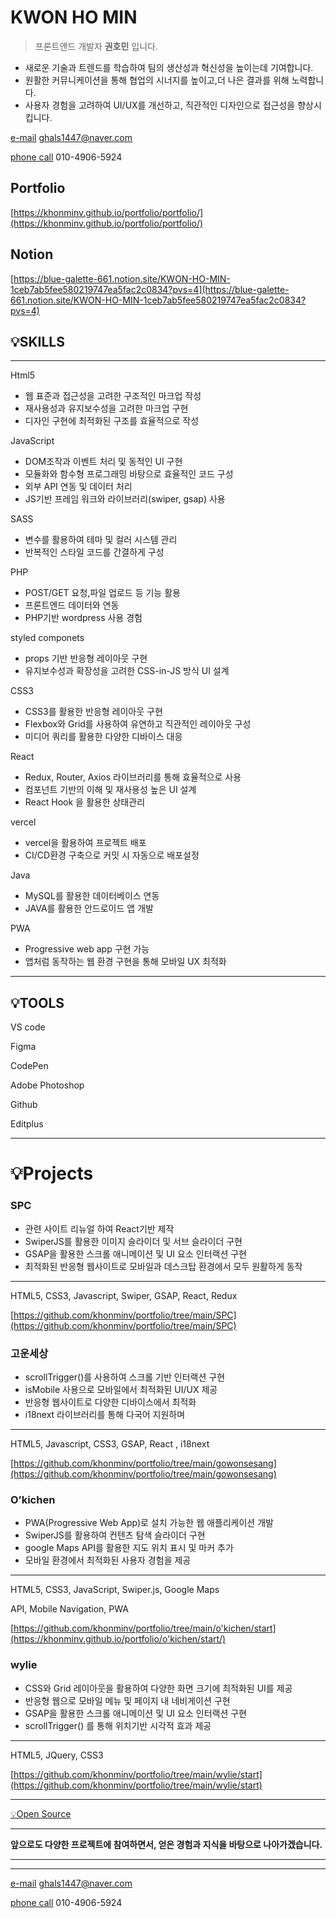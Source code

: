 # KWON HO MIN

> 프론트앤드 개발자  **권호민** 입니다.
> 

- 새로운 기술과 트렌드를 학습하여 팀의 생산성과 혁신성을 높이는데 기여합니다.
- 원활한 커뮤니케이션을 통해 협업의 시너지를 높이고,더 나은 결과를 위해 노력합니다.
- 사용자 경험을 고려하여 UI/UX를 개선하고, 직관적인 디자인으로 접근성을 향상시킵니다.

[e-mail](mailto:ghals1447@naver.com)  ghals1447@naver.com

[phone call](01040866479)  010-4906-5924

## Portfolio

[https://khonminv.github.io/portfolio/portfolio/](https://khonminv.github.io/portfolio/portfolio/)

## Notion

[https://blue-galette-661.notion.site/KWON-HO-MIN-1ceb7ab5fee580219747ea5fac2c0834?pvs=4](https://blue-galette-661.notion.site/KWON-HO-MIN-1ceb7ab5fee580219747ea5fac2c0834?pvs=4)

## 💡SKILLS

---

<aside>
Html5

- 웹 표준과 접근성을 고려한 구조적인 마크업 작성
- 재사용성과 유지보수성을 고려한 마크업 구현
- 디자인 구현에 최적화된 구조를 효율적으로 작성
</aside>

<aside>
JavaScript

- DOM조작과 이벤트 처리 및 동적인 UI 구현
- 모듈화와 함수형 프로그래밍 바탕으로 효율적인 코드 구성
- 외부 API 연동 및 데이터 처리
- JS기반 프레임 워크와 라이브러리(swiper, gsap) 사용
</aside>

<aside>
SASS

- 변수를 활용하여 테마 및 컬러 시스템 관리
- 반복적인 스타일 코드를 간결하게 구성
</aside>

<aside>
PHP

- POST/GET 요청,파일 업로드 등 기능 활용
- 프론트엔드 데이터와 연동
- PHP기반 wordpress 사용 경험
</aside>

<aside>
styled componets

- props 기반 반응형 레이아웃 구현
- 유지보수성과 확장성을 고려한 CSS-in-JS 방식 UI 설계
</aside>

<aside>
CSS3

- CSS3를 활용한 반응형 레이아웃 구현
- Flexbox와 Grid를 사용하여 유연하고 직관적인 레이아웃 구성
- 미디어 쿼리를 활용한 다양한 디바이스 대응
</aside>

<aside>
React

- Redux, Router, Axios 라이브러리를 통해 효율적으로 사용
- 컴포넌트 기반의 이해 및 재사용성 높은 UI 설계
- React Hook 을 활용한 상태관리
</aside>

<aside>
 vercel

- vercel을 활용하여 프로젝트 배포
- CI/CD환경 구축으로 커밋 시 자동으로 배포설정
</aside>

<aside>
 Java

- MySQL를 활용한 데이터베이스 연동
- JAVA를 활용한 안드로이드 앱 개발
</aside>

<aside>
 PWA

- Progressive web app 구현 가능
- 앱처럼 동작하는 웹 환경 구현을 통해 모바일 UX 최적화
</aside>

---

## 💡TOOLS



 VS code


Figma


CodePen

Adobe Photoshop



Github

Editplus



---

# 💡Projects

### SPC

- 관련 사이트 리뉴얼 하여 React기반 제작
- SwiperJS를 활용한 이미지 슬라이더 및 서브 슬라이더 구현
- GSAP을 활용한 스크롤 애니메이션 및 UI 요소 인터랙션 구현
- 최적화된 반응형 웹사이트로 모바일과 데스크탑 환경에서 모두 원활하게 동작

---

HTML5, CSS3, Javascript, Swiper, GSAP, React, Redux

[https://github.com/khonminv/portfolio/tree/main/SPC](https://github.com/khonminv/portfolio/tree/main/SPC)

### 고운세상

- scrollTrigger()를 사용하여 스크롤 기반 인터랙션 구현
- isMobile 사용으로 모바일에서 최적화된 UI/UX 제공
- 반응형 웹사이트로 다양한 디바이스에서 최적화
- i18next 라이브러리를 통해 다국어 지원하며

---

HTML5, Javascript, CSS3, GSAP, React , i18next

[https://github.com/khonminv/portfolio/tree/main/gowonsesang](https://github.com/khonminv/portfolio/tree/main/gowonsesang)

### O’kichen

- PWA(Progressive Web App)로 설치 가능한 웹 애플리케이션 개발
- SwiperJS를 활용하여 컨텐츠 탐색 슬라이더 구현
- google Maps API를 활용한 지도 위치 표시 및 마커 추가
- 모바일 환경에서 최적화된 사용자 경험을 제공

---

HTML5, CSS3, JavaScript, Swiper.js, Google Maps 

API, Mobile Navigation, PWA

[https://github.com/khonminv/portfolio/tree/main/o'kichen/start](https://khonminv.github.io/portfolio/o'kichen/start/)

### wylie

- CSS와 Grid 레이아웃을 활용하여 다양한 화면 크기에 최적화된 UI를 제공
- 반응형 웹으로 모바일 메뉴 및 페이지 내 네비게이션 구현
- GSAP을 활용한 스크롤 애니메이션 및 UI 요소 인터랙션 구현
- scrollTrigger() 를 통해 위치기반 시각적 효과 제공

---

HTML5, JQuery, CSS3

[https://github.com/khonminv/portfolio/tree/main/wylie/start](https://github.com/khonminv/portfolio/tree/main/wylie/start)

---

[💡Open Source](%F0%9F%92%A1Open%20Source%201ceb7ab5fee581bebb5bddbb1f9a6c0f.csv)

---

**앞으로도 다양한 프로젝트에 참여하면서, 얻은 경험과 지식을 바탕으로 나아가겠습니다.**

---

---

[e-mail](mailto:oki6479@naver.com)  ghals1447@naver.com

[phone call](01040866479)  010-4906-5924

